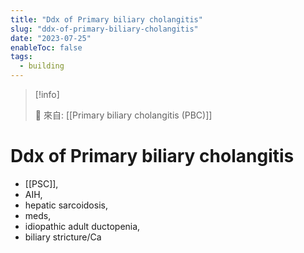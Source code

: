 ```yaml
---
title: "Ddx of Primary biliary cholangitis"
slug: "ddx-of-primary-biliary-cholangitis"
date: "2023-07-25"
enableToc: false
tags:
  - building
---
```


> [!info]
>
> 🌱 來自: [[Primary biliary cholangitis (PBC)]]

# Ddx of Primary biliary cholangitis

- [[PSC]],
- AIH,
- hepatic sarcoidosis,
- meds,
- idiopathic adult ductopenia,
- biliary stricture/Ca
